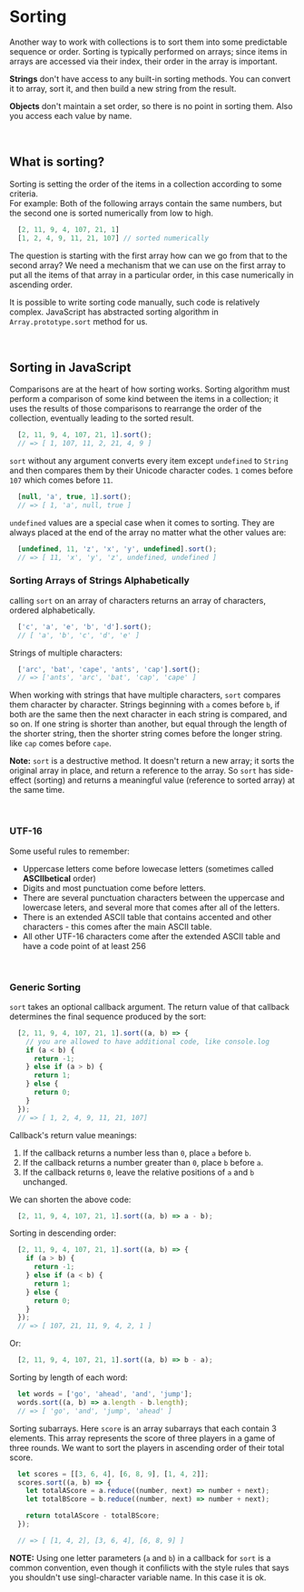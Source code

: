 # Sorting

Another way to work with collections is to sort them into some predictable sequence or order. Sorting is typically performed on arrays; since items in arrays are accessed via their index, their order in the array is important.

**Strings** don't have access to any built-in sorting methods. You can convert it to array, sort it, and then build a new string from the result.

**Objects** don't maintain a set order, so there is no point in sorting them. Also you access each value by name.

&nbsp;

## **What is sorting?**
Sorting is setting the order of the items in a collection according to some criteria.  
For example: Both of the following arrays contain the same numbers, but the second one is sorted numerically from low to high.
```javascript
  [2, 11, 9, 4, 107, 21, 1]
  [1, 2, 4, 9, 11, 21, 107] // sorted numerically
```
The question is starting with the first array how can we go from that to the second array? 
We need a mechanism that we can use on the first array to put all the items of that array in a particular order, in this case numerically in ascending order.

It is possible to write sorting code manually, such code is relatively complex. JavaScript has abstracted sorting algorithm in `Array.prototype.sort` method for us.

&nbsp;

## **Sorting in JavaScript**
Comparisons are at the heart of how sorting works. Sorting algorithm must perform a comparison of some kind between the items in a collection; it uses the results of those comparisons to rearrange the order of the collection, eventually leading to the sorted result.

```javascript
  [2, 11, 9, 4, 107, 21, 1].sort();
  // => [ 1, 107, 11, 2, 21, 4, 9 ]
```
`sort` without any argument converts every item except `undefined` to `String` and then compares them by their Unicode character codes. `1` comes before `107` which comes before `11`.  

```javascript
  [null, 'a', true, 1].sort();
  // => [ 1, 'a', null, true ]
```
`undefined` values are a special case when it comes to sorting. They are always placed at the end of the array no matter what the other values are:
```javascript
  [undefined, 11, 'z', 'x', 'y', undefined].sort();
  // => [ 11, 'x', 'y', 'z', undefined, undefined ]
```

### Sorting Arrays of Strings Alphabetically
calling `sort` on an array of characters returns an array of characters, ordered alphabetically.
```javascript
  ['c', 'a', 'e', 'b', 'd'].sort();
  // [ 'a', 'b', 'c', 'd', 'e' ]
```
Strings of multiple characters:
```javascript
  ['arc', 'bat', 'cape', 'ants', 'cap'].sort();
  // => ['ants', 'arc', 'bat', 'cap', 'cape' ]
```
When working with strings that have multiple characters, `sort` compares them character by character. Strings beginning with `a` comes before `b`, if both are the same then the next character in each string is compared, and so on. If one string is shorter than another, but equal through the length of the shorter string, then the shorter string comes before the longer string. like `cap` comes before `cape`.

**Note:** `sort` is a destructive method. It doesn't return a new array; it sorts the original array in place, and return a reference to the array. So `sort` has side-effect (sorting) and returns a meaningful value (reference to sorted array) at the same time.

&nbsp;

### UTF-16
Some useful rules to remember:
- Uppercase letters come before lowecase letters (sometimes called **ASCIIbetical** order)
- Digits and most punctuation come before letters.
- There are several punctuation characters between the uppercase and lowercase leters, and several more that comes after all of the letters.
- There is an extended ASCII table that contains accented and other characters - this comes after the main ASCII table.
- All other UTF-16 characters come after the extended ASCII table and have a code point of at least 256

&nbsp;

### Generic Sorting
`sort` takes an optional callback argument. The return value of that callback determines the final sequence produced by the sort:
```javascript
  [2, 11, 9, 4, 107, 21, 1].sort((a, b) => {
    // you are allowed to have additional code, like console.log
    if (a < b) {
      return -1;
    } else if (a > b) {
      return 1;
    } else {
      return 0;
    }
  });
  // => [ 1, 2, 4, 9, 11, 21, 107]
```
Callback's return value meanings:  
1. If the callback returns a number less than `0`, place `a` before `b`.
2. If the callback returns a number greater than `0`, place `b` before `a`.
3. If the callback returns `0`, leave the relative positions of `a` and `b` unchanged.

We can shorten the above code:
```javascript
  [2, 11, 9, 4, 107, 21, 1].sort((a, b) => a - b);
```

Sorting in descending order:
```javascript
  [2, 11, 9, 4, 107, 21, 1].sort((a, b) => {
    if (a > b) {
      return -1;
    } else if (a < b) {
      return 1;
    } else {
      return 0;
    }
  });
  // => [ 107, 21, 11, 9, 4, 2, 1 ]
```
Or:
```javascript
  [2, 11, 9, 4, 107, 21, 1].sort((a, b) => b - a);
```

Sorting by length of each word:
```javascript
  let words = ['go', 'ahead', 'and', 'jump'];
  words.sort((a, b) => a.length - b.length);
  // => [ 'go', 'and', 'jump', 'ahead' ]
```
Sorting subarrays. Here `score` is an array subarrays that each contain 3 elements. This array represents the score of three players in a game of three rounds. We want to sort the players in ascending order of their total score.
```javascript
  let scores = [[3, 6, 4], [6, 8, 9], [1, 4, 2]];
  scores.sort((a, b) => {
    let totalAScore = a.reduce((number, next) => number + next);
    let totalBScore = b.reduce((number, next) => number + next);

    return totalAScore - totalBScore;
  });

  // => [ [1, 4, 2], [3, 6, 4], [6, 8, 9] ]
```

**NOTE:** Using one letter parameters (`a` and `b`) in a callback for `sort` is a common convention, even though it confilicts with the style rules that says you shouldn't use singl-character variable name. In this case it is ok.